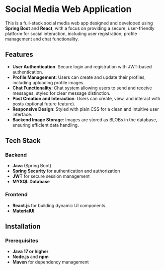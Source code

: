# Social Media Web Application

This is a full-stack social media web app designed and developed using **Spring Boot** and **React**, with a focus on providing a secure, user-friendly platform for social interaction, including user registration, profile management and chat functionality.

## Features
- **User Authentication**: Secure login and registration with JWT-based authentication.
- **Profile Management**: Users can create and update their profiles, including uploading profile images.
- **Chat Functionality**: Chat system allowing users to send and receive messages, styled for clear message distinction.
- **Post Creation and Interaction**: Users can create, view, and interact with posts (optional future feature).
- **Responsive Design**: Styled with plain CSS for a clean and intuitive user interface.
- **Backend Image Storage**: Images are stored as BLOBs in the database, ensuring efficient data handling.

## Tech Stack
### Backend
- **Java** (Spring Boot)
- **Spring Security** for authentication and authorization
- **JWT** for secure session management
- **MYSQL Database**

### Frontend
- **React.js** for building dynamic UI components
- **MaterialUI**

## Installation
### Prerequisites
- **Java 17 or higher**
- **Node.js** and **npm**
- **Maven** for dependency management

